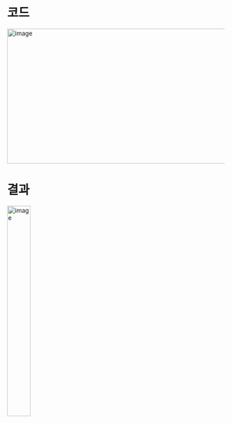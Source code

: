 # 코드
<img width="865" height="312" alt="image" src="https://github.com/user-attachments/assets/317cc669-a675-4e3c-9b68-ea1f47558e2d" />

# 결과
<img width="54" height="487" alt="image" src="https://github.com/user-attachments/assets/5f33dc74-ca53-44a4-b7db-bbf71eac9292" />
